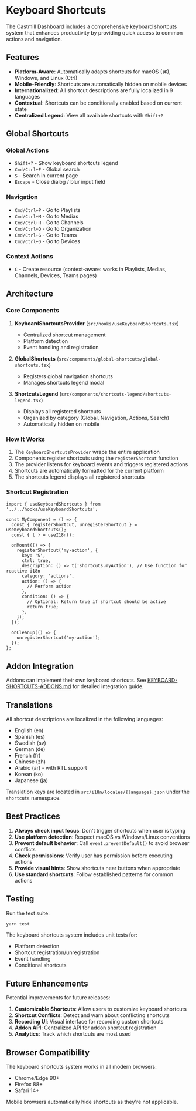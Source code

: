 # Keyboard Shortcuts

The Castmill Dashboard includes a comprehensive keyboard shortcuts system that enhances productivity by providing quick access to common actions and navigation.

## Features

- **Platform-Aware**: Automatically adapts shortcuts for macOS (⌘), Windows, and Linux (Ctrl)
- **Mobile-Friendly**: Shortcuts are automatically hidden on mobile devices
- **Internationalized**: All shortcut descriptions are fully localized in 9 languages
- **Contextual**: Shortcuts can be conditionally enabled based on current state
- **Centralized Legend**: View all available shortcuts with `Shift+?`

## Global Shortcuts

### Global Actions

- `Shift+?` - Show keyboard shortcuts legend
- `Cmd/Ctrl+F` - Global search
- `S` - Search in current page
- `Escape` - Close dialog / blur input field

### Navigation

- `Cmd/Ctrl+P` - Go to Playlists
- `Cmd/Ctrl+M` - Go to Medias
- `Cmd/Ctrl+H` - Go to Channels
- `Cmd/Ctrl+O` - Go to Organization
- `Cmd/Ctrl+G` - Go to Teams
- `Cmd/Ctrl+D` - Go to Devices

### Context Actions

- `C` - Create resource (context-aware: works in Playlists, Medias, Channels, Devices, Teams pages)

## Architecture

### Core Components

1. **KeyboardShortcutsProvider** (`src/hooks/useKeyboardShortcuts.tsx`)
   - Centralized shortcut management
   - Platform detection
   - Event handling and registration

2. **GlobalShortcuts** (`src/components/global-shortcuts/global-shortcuts.tsx`)
   - Registers global navigation shortcuts
   - Manages shortcuts legend modal

3. **ShortcutsLegend** (`src/components/shortcuts-legend/shortcuts-legend.tsx`)
   - Displays all registered shortcuts
   - Organized by category (Global, Navigation, Actions, Search)
   - Automatically hidden on mobile

### How It Works

1. The `KeyboardShortcutsProvider` wraps the entire application
2. Components register shortcuts using the `registerShortcut` function
3. The provider listens for keyboard events and triggers registered actions
4. Shortcuts are automatically formatted for the current platform
5. The shortcuts legend displays all registered shortcuts

### Shortcut Registration

```tsx
import { useKeyboardShortcuts } from '../../hooks/useKeyboardShortcuts';

const MyComponent = () => {
  const { registerShortcut, unregisterShortcut } = useKeyboardShortcuts();
  const { t } = useI18n();

  onMount(() => {
    registerShortcut('my-action', {
      key: 'S',
      ctrl: true,
      description: () => t('shortcuts.myAction'), // Use function for reactive i18n
      category: 'actions',
      action: () => {
        // Perform action
      },
      condition: () => {
        // Optional: Return true if shortcut should be active
        return true;
      },
    });
  });

  onCleanup(() => {
    unregisterShortcut('my-action');
  });
};
```

## Addon Integration

Addons can implement their own keyboard shortcuts. See [KEYBOARD-SHORTCUTS-ADDONS.md](./KEYBOARD-SHORTCUTS-ADDONS.md) for detailed integration guide.

## Translations

All shortcut descriptions are localized in the following languages:

- English (en)
- Spanish (es)
- Swedish (sv)
- German (de)
- French (fr)
- Chinese (zh)
- Arabic (ar) - with RTL support
- Korean (ko)
- Japanese (ja)

Translation keys are located in `src/i18n/locales/{language}.json` under the `shortcuts` namespace.

## Best Practices

1. **Always check input focus**: Don't trigger shortcuts when user is typing
2. **Use platform detection**: Respect macOS vs Windows/Linux conventions
3. **Prevent default behavior**: Call `event.preventDefault()` to avoid browser conflicts
4. **Check permissions**: Verify user has permission before executing actions
5. **Provide visual hints**: Show shortcuts near buttons when appropriate
6. **Use standard shortcuts**: Follow established patterns for common actions

## Testing

Run the test suite:

```bash
yarn test
```

The keyboard shortcuts system includes unit tests for:

- Platform detection
- Shortcut registration/unregistration
- Event handling
- Conditional shortcuts

## Future Enhancements

Potential improvements for future releases:

1. **Customizable Shortcuts**: Allow users to customize keyboard shortcuts
2. **Shortcut Conflicts**: Detect and warn about conflicting shortcuts
3. **Recording UI**: Visual interface for recording custom shortcuts
4. **Addon API**: Centralized API for addon shortcut registration
5. **Analytics**: Track which shortcuts are most used

## Browser Compatibility

The keyboard shortcuts system works in all modern browsers:

- Chrome/Edge 90+
- Firefox 88+
- Safari 14+

Mobile browsers automatically hide shortcuts as they're not applicable.
